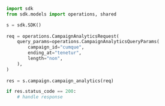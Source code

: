 <!-- Start SDK Example Usage -->
```python
import sdk
from sdk.models import operations, shared

s = sdk.SDK()
    
req = operations.CampaignAnalyticsRequest(
    query_params=operations.CampaignAnalyticsQueryParams(
        campaign_id="cumque",
        ending_at="tenetur",
        length="non",
    ),
)
    
res = s.campaign.campaign_analytics(req)

if res.status_code == 200:
    # handle response
```
<!-- End SDK Example Usage -->